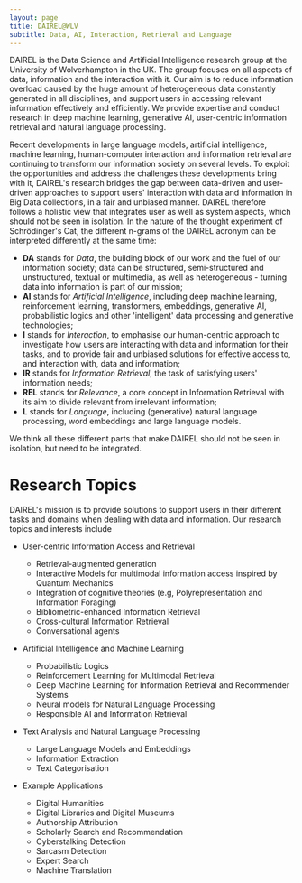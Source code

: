 ```yaml
---
layout: page
title: DAIREL@WLV
subtitle: Data, AI, Interaction, Retrieval and Language
---
```


DAIREL is the Data Science and Artificial Intelligence research group at the University of Wolverhampton in the UK. The group focuses on all aspects of data, information and the interaction with it. Our aim is to reduce information overload caused by the huge amount of heterogeneous data constantly generated in all disciplines, and support users in accessing relevant information effectively and efficiently. We provide expertise and conduct research in deep machine learning, generative AI, user-centric information retrieval and natural language processing.

Recent developments in large language models, artificial intelligence, machine learning, human-computer interaction and information retrieval are continuing to transform our information society on several levels. To exploit the opportunities and address the challenges these developments bring with it, DAIREL's research bridges the gap between data-driven and user-driven approaches to support users' interaction with data and information in Big Data collections, in a fair and unbiased manner. DAIREL therefore follows a holistic view that integrates user as well as system aspects, which should not be seen in isolation. In the nature of the thought experiment of Schrödinger's Cat, the different n-grams of the DAIREL acronym can be interpreted differently at the same time:

- **DA** stands for _Data_, the building block of our work and the fuel of our information society; data can be structured, semi-structured and unstructured, textual or multimedia, as well as heterogeneous - turning data into information is part of our mission;
- **AI** stands for _Artificial Intelligence_, including deep machine learning, reinforcement learning, transformers, embeddings, generative AI, probabilistic logics and other 'intelligent' data processing and generative technologies;
- **I** stands for _Interaction_, to emphasise our human-centric approach to investigate how users are interacting with data and information for their tasks, and to provide fair and unbiased solutions for effective access to, and interaction with, data and information;
- **IR** stands for _Information Retrieval_, the task of satisfying users' information needs;
- **REL** stands for _Relevance_, a core concept in Information Retrieval with its aim to divide relevant from irrelevant information;
- **L** stands for _Language_, including (generative) natural language processing, word embeddings and large language models.

We think all these different parts that make DAIREL should not be seen in isolation, but need to be integrated.

# Research Topics

DAIREL's mission is to provide solutions to support users in their different tasks and domains when dealing with data and information. Our research topics and interests include

* User-centric Information Access and Retrieval
  * Retrieval-augmented generation
  * Interactive Models for multimodal information access inspired by Quantum Mechanics
  * Integration of cognitive theories (e.g, Polyrepresentation and Information Foraging)
  * Bibliometric-enhanced Information Retrieval
  * Cross-cultural Information Retrieval
  * Conversational agents

* Artificial Intelligence and Machine Learning
  * Probabilistic Logics
  * Reinforcement Learning for Multimodal Retrieval
  * Deep Machine Learning for Information Retrieval and Recommender Systems
  * Neural models for Natural Language Processing
  * Responsible AI and Information Retrieval

* Text Analysis and Natural Language Processing
  * Large Language Models and Embeddings
  * Information Extraction
  * Text Categorisation

* Example Applications
  * Digital Humanities
  * Digital Libraries and Digital Museums
  * Authorship Attribution
  * Scholarly Search and Recommendation
  * Cyberstalking Detection
  * Sarcasm Detection
  * Expert Search
  * Machine Translation

